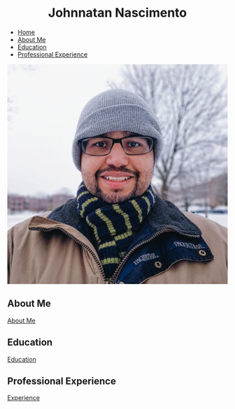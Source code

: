 <link rel="stylesheet" href="styles.css">

<div style="text-align: center;">
  <h1>Johnnatan Nascimento</h1>
</div>

<nav>
  <ul>
    <li><a href="index.md">Home</a></li>
    <li><a href="about.md">About Me</a></li>
    <li><a href="education.md">Education</a></li>
    <li><a href="experience.md">Professional Experience</a></li>
  </ul>
</nav>

<div class="flex-container">
  <div>
    <img src="profilephoto.jpg" alt="Profile Photo">
  </div>
  <div>
    <div class="section">
      <h2>About Me</h2>
      <p><a href="about.md">About Me</a></p>
    </div>
    <div class="section">
      <h2>Education</h2>
      <p><a href="education.md">Education</a></p>
    </div>
    <div class="section">
      <h2>Professional Experience</h2>
      <p><a href="experience.md">Experience</a></p>
    </div>
  </div>
</div>
